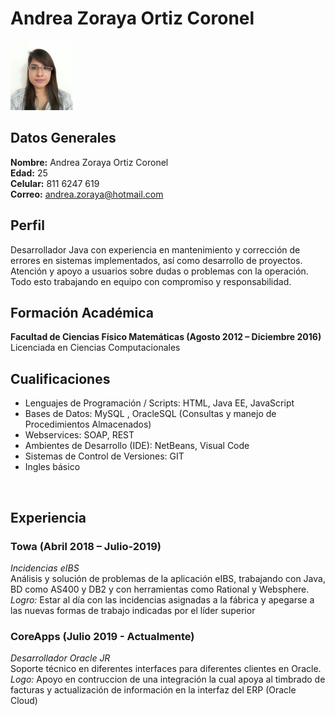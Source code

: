 # Andrea Zoraya Ortiz Coronel

<img src ="https://raw.githubusercontent.com/AndreaOC/AndreaOC.github.io/9a0970b61d65bac625e59addecdd098b7c035936/img/AndreaOrtiz.jpg" alt="drawing" width="100"/>

## Datos Generales

**Nombre:** Andrea Zoraya Ortiz Coronel <br>
**Edad:** 25 <br>
**Celular:** 811 6247 619 <br>
**Correo:** <andrea.zoraya@hotmail.com> <br>

## Perfil
Desarrollador Java con experiencia en mantenimiento y corrección de errores en sistemas implementados, así como desarrollo de proyectos. Atención y apoyo a usuarios sobre dudas o problemas con la operación. Todo esto trabajando en equipo con compromiso y responsabilidad.

## Formación Académica
**Facultad de Ciencias Físico Matemáticas (Agosto 2012 – Diciembre 2016)** <br>
Licenciada en Ciencias Computacionales

## Cualificaciones
 - Lenguajes de Programación / Scripts: HTML, Java EE, JavaScript
 - Bases de Datos: MySQL , OracleSQL (Consultas y manejo de Procedimientos Almacenados)
 - Webservices: SOAP, REST 
 - Ambientes de Desarrollo (IDE): NetBeans, Visual Code
 - Sistemas de Control de Versiones: GIT
 - Ingles básico
 <br>

## Experiencia
### Towa (Abril 2018 –  Julio-2019)
_Incidencias eIBS_ <br>
Análisis y solución de problemas de la aplicación eIBS, trabajando con Java, BD como AS400 y DB2 y con herramientas como Rational y Websphere.<br>
_Logro:_ Estar al día con las incidencias asignadas a la fábrica y apegarse a las nuevas formas de trabajo indicadas por el líder superior

### CoreApps (Julio 2019 - Actualmente)
_Desarrollador Oracle JR_ <br>
Soporte técnico en diferentes interfaces para diferentes clientes en Oracle.<br>
_Logo:_ Apoyo en contruccion de una integración la cual apoya al timbrado de facturas y actualización de información en la interfaz del ERP (Oracle Cloud)